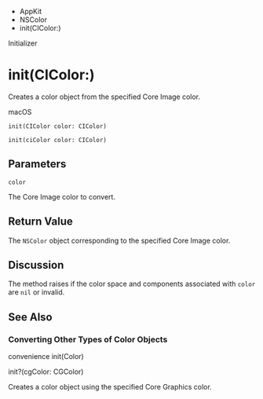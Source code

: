 

- AppKit
- NSColor
-  init(CIColor:) 

Initializer

# init(CIColor:)

Creates a color object from the specified Core Image color.

macOS

``` source
init(CIColor color: CIColor)
```

``` source
init(ciColor color: CIColor)
```

## Parameters 

`color`  

The Core Image color to convert.

## Return Value

The `NSColor` object corresponding to the specified Core Image color.

## Discussion

The method raises if the color space and components associated with `color` are `nil` or invalid.

## See Also

### Converting Other Types of Color Objects

convenience init(Color)

init?(cgColor: CGColor)

Creates a color object using the specified Core Graphics color.

